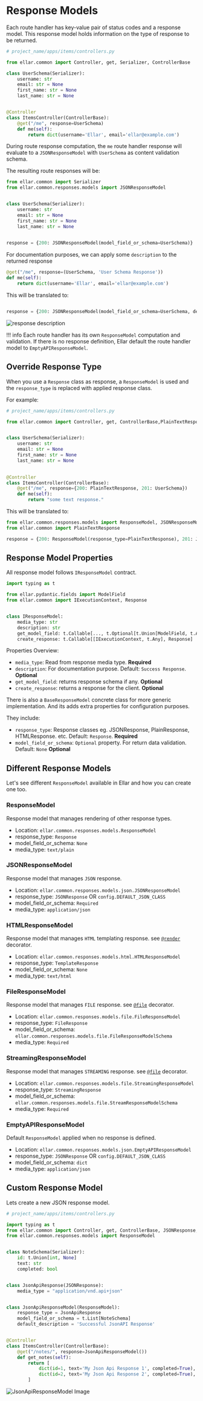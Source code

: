 # **Response Models**

Each route handler has key-value pair of status codes and a response model. 
This response model holds information on the type of response to be returned.

```python
# project_name/apps/items/controllers.py

from ellar.common import Controller, get, Serializer, ControllerBase

class UserSchema(Serializer):
    username: str
    email: str = None
    first_name: str = None
    last_name: str = None


@Controller
class ItemsController(ControllerBase):
    @get("/me", response=UserSchema)
    def me(self):
        return dict(username='Ellar', email='ellar@example.com')
```

During route response computation, the `me` route handler response will evaluate to a
`JSONResponseModel` with `UserSchema` as content validation schema.

The resulting route responses will be:

```python
from ellar.common import Serializer
from ellar.common.responses.models import JSONResponseModel


class UserSchema(Serializer):
    username: str
    email: str = None
    first_name: str = None
    last_name: str = None

    
response = {200: JSONResponseModel(model_field_or_schema=UserSchema)}
```

For documentation purposes, we can apply some `description` to the returned response

```python
@get("/me", response=(UserSchema, 'User Schema Response'))
def me(self):
    return dict(username='Ellar', email='ellar@example.com')
```
This will be translated to:

```python

response = {200: JSONResponseModel(model_field_or_schema=UserSchema, description='User Schema Response')}
```

![response description](../img/response_description.png)

!!! info
    Each route handler has its own `ResponseModel` computation and validation. If there is no response definition, Ellar default the route handler model to `EmptyAPIResponseModel`.


## **Override Response Type**

When you use a `Response` class as response, a `ResponseModel` is used and the `response_type` is replaced with applied response class.

For example:

```python
# project_name/apps/items/controllers.py

from ellar.common import Controller, get, ControllerBase,PlainTextResponse, Serializer


class UserSchema(Serializer):
    username: str
    email: str = None
    first_name: str = None
    last_name: str = None

    
@Controller
class ItemsController(ControllerBase):
    @get("/me", response={200: PlainTextResponse, 201: UserSchema})
    def me(self):
        return "some text response."
```
This will be translated to:

```python
from ellar.common.responses.models import ResponseModel, JSONResponseModel
from ellar.common import PlainTextResponse

response = {200: ResponseModel(response_type=PlainTextResponse), 201: JSONResponseModel(model_field_or_schema=UserSchema)}
```

## **Response Model Properties**

All response model follows `IResponseModel` contract.

```python
import typing as t

from ellar.pydantic.fields import ModelField
from ellar.common import IExecutionContext, Response


class IResponseModel:
    media_type: str
    description: str
    get_model_field: t.Callable[..., t.Optional[t.Union[ModelField, t.Any]]]
    create_response: t.Callable[[IExecutionContext, t.Any], Response]
```
Properties Overview:

- `media_type`: Read from response media type. **Required**
- `description`: For documentation purpose. Default: `Success Response`. **Optional**
- `get_model_field`: returns response schema if any. **Optional**
- `create_response`: returns a response for the client. **Optional**

There is also a `BaseResponseModel` concrete class for more generic implementation.
And its adds extra properties for configuration purposes.

They include:

- `response_type`: Response classes eg. JSONResponse, PlainResponse, HTMLResponse. etc. Default: `Response`. **Required**
- `model_field_or_schema`: `Optional` property. For return data validation. Default: `None` **Optional**


## **Different Response Models**
Let's see different `ResponseModel` available in Ellar and how you can create one too.

### **ResponseModel** 
Response model that manages rendering of other response types.

- Location: `ellar.common.responses.models.ResponseModel`
- response_type: `Response`
- model_field_or_schema: `None`
- media_type: `text/plain`

### **JSONResponseModel** 
Response model that manages `JSON` response.

- Location: `ellar.common.responses.models.json.JSONResponseModel`
- response_type: `JSONResponse` OR `config.DEFAULT_JSON_CLASS`
- model_field_or_schema: `Required`
- media_type: `application/json`

### **HTMLResponseModel** 
Response model that manages `HTML` templating response. see [`@render`]() decorator.

- Location: `ellar.common.responses.models.html.HTMLResponseModel`
- response_type: `TemplateResponse`
- model_field_or_schema: `None`
- media_type: `text/html`


### **FileResponseModel** 
Response model that manages `FILE` response. see [`@file`]() decorator.

- Location: `ellar.common.responses.models.file.FileResponseModel`
- response_type: `FileResponse`
- model_field_or_schema: `ellar.common.responses.models.file.FileResponseModelSchema`
- media_type: `Required`


### **StreamingResponseModel** 
Response model that manages `STREAMING` response. see [`@file`]() decorator.

- Location: `ellar.common.responses.models.file.StreamingResponseModel`
- response_type: `StreamingResponse`
- model_field_or_schema: `ellar.common.responses.models.file.StreamResponseModelSchema`
- media_type: `Required`


### **EmptyAPIResponseModel**
Default `ResponseModel` applied when no response is defined.

- Location: `ellar.common.responses.models.json.EmptyAPIResponseModel`
- response_type: `JSONResponse` OR `config.DEFAULT_JSON_CLASS`
- model_field_or_schema: `dict`
- media_type: `application/json`

## **Custom Response Model**

Lets create a new JSON response model.

```python
# project_name/apps/items/controllers.py

import typing as t
from ellar.common import Controller, get, ControllerBase, JSONResponse, Serializer
from ellar.common.responses.models import ResponseModel


class NoteSchema(Serializer):
    id: t.Union[int, None]
    text: str
    completed: bool


class JsonApiResponse(JSONResponse):
    media_type = "application/vnd.api+json"


class JsonApiResponseModel(ResponseModel):
    response_type = JsonApiResponse
    model_field_or_schema = t.List[NoteSchema]
    default_description = 'Successful JsonAPI Response'


@Controller
class ItemsController(ControllerBase):
    @get("/notes/", response=JsonApiResponseModel())
    def get_notes(self):
        return [
            dict(id=1, text='My Json Api Response 1', completed=True),
            dict(id=2, text='My Json Api Response 2', completed=True),
        ]
```

![JsonApiResponseModel Image](../img/json_api_response_model.png)

